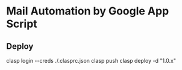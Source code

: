 # Mail Automation by Google App Script

## Deploy
clasp login --creds ./.clasprc.json
clasp push
clasp deploy -d "1.0.x"

